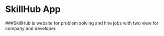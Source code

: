# SkillHub App

###SkillHub is website for problem solving and hire jobs with two view for company and developer.


